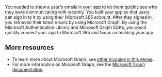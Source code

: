 You needed to show a user's emails in your app to let them quickly see who they were communicating with recently. You built your app so that users can sign in to it by using their Microsoft 365 account. After they signed in, you retrieved their latest emails by using Microsoft Graph. By using the Microsoft Authentication Library and Microsoft Graph SDKs, you could quickly connect your app to Microsoft 365 and focus on building your app.

## More resources

- To learn more about Microsoft Graph, see [other modules in this series](https://docs.microsoft.com/learn/browse/?products=ms-graph&roles=developer&resource_type=module?WT.mc_id=m365-16105-cxa).
- For more information on Microsoft Graph, see the [Microsoft Graph documentation](https://docs.microsoft.com/graph/?WT.mc_id=m365-16105-cxa).
